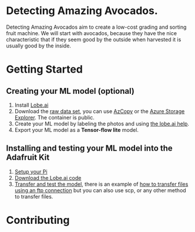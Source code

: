 # Detecting Amazing Avocados.

Detecting Amazing Avocados aim to create a low-cost grading and sorting fruit machine. We will start with avocados, because they have the nice characteristic that if they seem good by the outside when harvested it is usually good by the inside.

# Getting Started

## Creating your ML model (optional)

1. Install [Lobe.ai](https://www.lobe.ai/)
2. Download the [raw data set](https://avocadosphotos.blob.core.windows.net/rawphotos), you can use [AzCopy](https://docs.microsoft.com/en-us/azure/storage/common/storage-use-azcopy-v10) or the [Azure Storage Explorer](https://azure.microsoft.com/en-us/features/storage-explorer/). The container is public.
3. Create your ML model by labeling the photos and using [the lobe.ai help](https://www.lobe.ai/docs/welcome/welcome).
4. Export your ML model as a **Tensor-flow lite** model.

## Installing and testing your ML model into the Adafruit Kit

1. [Setup your Pi](https://learn.adafruit.com/lobe-rock-paper-scissors/setting-up-your-pi-2)
2. [Download the Lobe.ai code](https://learn.adafruit.com/lobe-rock-paper-scissors/play-rock-paper-scissors)
3. [Transfer and test the model](https://learn.adafruit.com/lobe-rock-paper-scissors/testing-your-model-on-the-pi), there is an example of [how to transfer files using an ftp connection](https://learn.adafruit.com/lobe-rock-paper-scissors/setup-an-ftp-connection) but you can also use scp, or any other method to transfer files.

# Contributing

